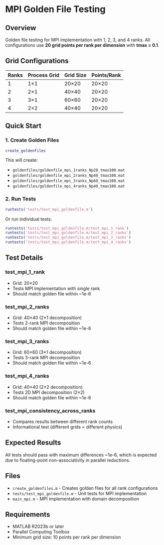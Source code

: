 # MPI Golden File Testing

## Overview

Golden file testing for MPI implementation with 1, 2, 3, and 4 ranks.
All configurations use **20 grid points per rank per dimension** with **tmax = 0.1**.

## Grid Configurations

| Ranks | Process Grid | Grid Size | Points/Rank |
|-------|--------------|-----------|-------------|
| 1     | 1×1          | 20×20     | 20×20       |
| 2     | 2×1          | 40×40     | 20×20       |
| 3     | 3×1          | 60×60     | 20×20       |
| 4     | 2×2          | 40×40     | 20×20       |

## Quick Start

### 1. Create Golden Files

```matlab
create_goldenfiles
```

This will create:
- `goldenfiles/goldenfile_mpi_1ranks_Np20_tmax100.mat`
- `goldenfiles/goldenfile_mpi_2ranks_Np40_tmax100.mat`
- `goldenfiles/goldenfile_mpi_3ranks_Np60_tmax100.mat`
- `goldenfiles/goldenfile_mpi_4ranks_Np40_tmax100.mat`

### 2. Run Tests

```matlab
runtests('tests/test_mpi_goldenfile.m')
```

Or run individual tests:
```matlab
runtests('tests/test_mpi_goldenfile.m/test_mpi_1_rank')
runtests('tests/test_mpi_goldenfile.m/test_mpi_2_ranks')
runtests('tests/test_mpi_goldenfile.m/test_mpi_3_ranks')
runtests('tests/test_mpi_goldenfile.m/test_mpi_4_ranks')
```

## Test Details

### test_mpi_1_rank
- Grid: 20×20
- Tests MPI implementation with single rank
- Should match golden file within ~1e-6

### test_mpi_2_ranks
- Grid: 40×40 (2×1 decomposition)
- Tests 2-rank MPI decomposition
- Should match golden file within ~1e-6

### test_mpi_3_ranks
- Grid: 60×60 (3×1 decomposition)
- Tests 3-rank MPI decomposition
- Should match golden file within ~1e-6

### test_mpi_4_ranks
- Grid: 40×40 (2×2 decomposition)
- Tests 2D MPI decomposition (2×2)
- Should match golden file within ~1e-6

### test_mpi_consistency_across_ranks
- Compares results between different rank counts
- Informational test (different grids = different physics)

## Expected Results

All tests should pass with maximum differences ~1e-6, which is expected
due to floating-point non-associativity in parallel reductions.

## Files

- `create_goldenfiles.m` - Creates golden files for all rank configurations
- `tests/test_mpi_goldenfile.m` - Unit tests for MPI implementation
- `main_mpi.m` - MPI implementation with domain decomposition

## Requirements

- MATLAB R2023b or later
- Parallel Computing Toolbox
- Minimum grid size: 10 points per rank per dimension

